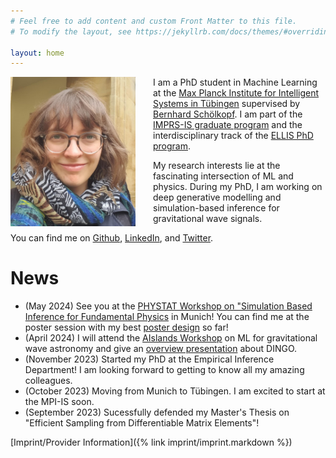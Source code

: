 ```yaml
---
# Feel free to add content and custom Front Matter to this file.
# To modify the layout, see https://jekyllrb.com/docs/themes/#overriding-theme-defaults

layout: home
---
```

<img src="assets/photo_website.jpeg" width="200" style="float: left; margin-right: 2em;">

I am a PhD student in Machine Learning at the [Max Planck Institute for Intelligent Systems in Tübingen](https://is.mpg.de) supervised by [Bernhard Schölkopf](https://is.mpg.de/~bs). I am part of the [IMPRS-IS graduate program](https://imprs.is.mpg.de/scholars) and the interdisciplinary track of the [ELLIS PhD program](https://ellis.eu/phd-postdoc).

My research interests lie at the fascinating intersection of ML and physics. During my PhD, I am working on deep generative modelling and simulation-based inference for gravitational wave signals.

You can find me on [Github](https://github.com/annalena-k), [LinkedIn](https://de.linkedin.com/in/annalena-kofler-0baa39190), and [Twitter](https://twitter.com/AnnalenaKofler).


# News
* (May 2024) See you at the [PHYSTAT Workshop on "Simulation Based Inference for Fundamental Physics](https://indico.cern.ch/event/1355601/) in Munich! You can find me at the poster session with my best [poster design](https://github.com/annalena-k/presentations-posters-and-other-fun-things/blob/main/2024/20240516_Poster_SBI_Workshop_Munich.pdf) so far!
* (April 2024) I will attend the [AIslands Workshop](https://www.gla.ac.uk/events/conferences/aislands-arran24/) on ML for gravitational wave astronomy and give an [overview presentation](https://github.com/annalena-k/presentations-posters-and-other-fun-things/blob/main/2024/20240424_Presentation_AIslands.pdf) about DINGO.
* (November 2023) Started my PhD at the Empirical Inference Department! I am looking forward to getting to know all my amazing colleagues.
* (October 2023) Moving from Munich to Tübingen. I am excited to start at the MPI-IS soon.
* (September 2023) Sucessfully defended my Master's Thesis on "Efficient Sampling from Differentiable Matrix Elements"!

[Imprint/Provider Information]({% link imprint/imprint.markdown %})
